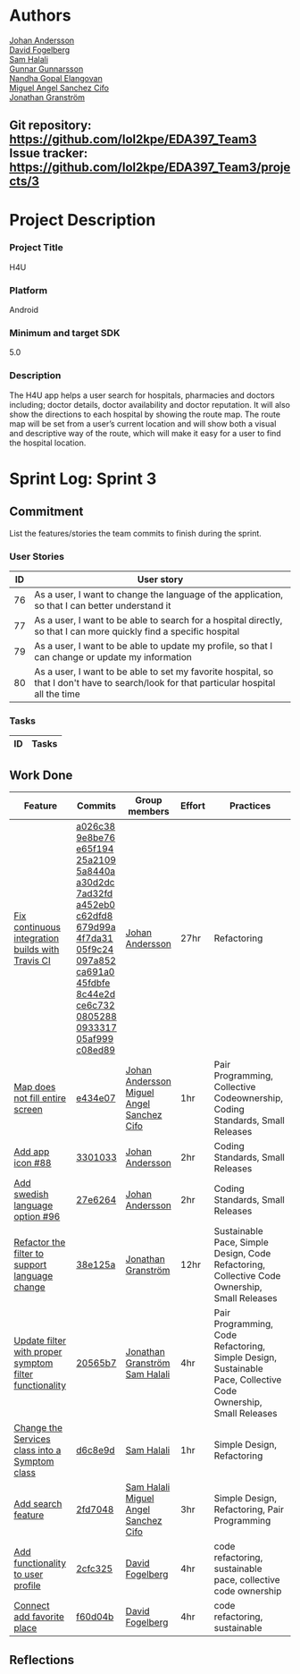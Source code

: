 # Authors
[Johan Andersson](https://github.com/lol2kpe/) \
[David Fogelberg](https://github.com/davve94)\
[Sam Halali](https://github.com/samhal)\
[Gunnar Gunnarsson](https://github.com/GunnarGunnarsson)\
[Nandha Gopal Elangovan](https://github.com/nandhujit)\
[Miguel Angel Sanchez Cifo](https://github.com/goma12345)\
[Jonathan Granström](https://github.com/juntski)

Git repository: https://github.com/lol2kpe/EDA397_Team3 \
Issue tracker: https://github.com/lol2kpe/EDA397_Team3/projects/3
---


# Project Description
### Project  Title
H4U

### Platform
Android
### Minimum and target SDK
5.0

### Description

The H4U app helps a user search for hospitals, pharmacies and doctors including; doctor details, doctor availability and doctor reputation. It will also show the directions to each hospital by showing the route map. The route map will be set from a user’s current location and will show both a visual and descriptive way of the route, which will make it easy for a user to find the hospital location.

# Sprint Log: Sprint 3

## Commitment
List the features/stories the team commits to finish during the sprint.

### User Stories
ID | User story
----------------|----------------
76 | As a user, I want to change the language of the application, so that I can better understand it
77 | As a user, I want to be able to search for a hospital directly, so that I can more quickly find a specific hospital
79 | As a user, I want to be able to update my profile, so that I can change or update my information
80 | As a user, I want to be able to set my favorite hospital, so that I don't have to search/look for that particular hospital all the time


### Tasks
ID | Tasks
----------------|----------------

## Work Done

Feature | Commits  | Group members | Effort | Practices
----------------|----------------|----------------|----------------|----------------
[Fix continuous integration builds with Travis CI](https://github.com/lol2kpe/EDA397_Team3/issues/75)|[a026c38](https://github.com/lol2kpe/EDA397_Team3/commit/a026c38a9bf59cb4509ea5017eab0f69170271d4)<br>[9e8be76](https://github.com/lol2kpe/EDA397_Team3/commit/9e8be7601e95a66bb702e68b0988856d5b047dbd)<br>[e65f194](https://github.com/lol2kpe/EDA397_Team3/commit/e65f19401c71c17b010351a640aa84d58c68276b)<br>[25a2109](https://github.com/lol2kpe/EDA397_Team3/commit/25a21095c0368871b5c1d492a411c441f0f02b59)<br>[5a8440a](https://github.com/lol2kpe/EDA397_Team3/commit/5a8440aea85c0115522ba5d9b34f82e7e2e689b7)<br>[a30d2dc](https://github.com/lol2kpe/EDA397_Team3/commit/a30d2dc02d181ea387ce7320fd6bf90a137b6911)<br>[7ad32fd](https://github.com/lol2kpe/EDA397_Team3/commit/7ad32fd0b6c3d55453e63fe182d7b925305b80ef)<br>[a452eb0](https://github.com/lol2kpe/EDA397_Team3/commit/a452eb041aa6d12bb3dc20b0babc3485a72b4015)<br>[c62dfd8](https://github.com/lol2kpe/EDA397_Team3/commit/c62dfd8a10a1b6dfefdd181a9bcb41887b6edb0e)<br>[679d99a](https://github.com/lol2kpe/EDA397_Team3/commit/679d99a1eebeeb412e3743c3ef7d05868f47b2cb)<br>[4f7da31](https://github.com/lol2kpe/EDA397_Team3/commit/4f7da3104d8dc0a527770097cc8b685a3e6f214c)<br>[05f9c24](https://github.com/lol2kpe/EDA397_Team3/commit/05f9c248e86afc55f5dafc6610fa5151bc731674)<br>[097a852](https://github.com/lol2kpe/EDA397_Team3/commit/097a85226a8202b24f129963ca6d2282f4f8a511)<br>[ca691a0](https://github.com/lol2kpe/EDA397_Team3/commit/ca691a0aaa9d94b06107ef2ac30c7c020498e6d0)<br>[45fdbfe](https://github.com/lol2kpe/EDA397_Team3/commit/45fdbfe609547a7dc8c001056587a827b40ad2a5)<br>[8c44e2d](https://github.com/lol2kpe/EDA397_Team3/commit/8c44e2d989f80441f81d38b5282234971d295c87)<br>[ce6c732](https://github.com/lol2kpe/EDA397_Team3/commit/ce6c7325af5d6ab0485eae73a3697eb840fca584)<br>[0805288](https://github.com/lol2kpe/EDA397_Team3/commit/08052886a58d5808ba4683df096c957cdefda011)<br>[0933317](https://github.com/lol2kpe/EDA397_Team3/commit/09333178c14c5b2686dd0d4357fe79412357ef9b)<br>[05af999](https://github.com/lol2kpe/EDA397_Team3/commit/05af999316d8aa3731b4a70089b2189b4c973f83)<br>[c08ed89](https://github.com/lol2kpe/EDA397_Team3/commit/c08ed89fce09356a0fe9abcde6f25f9796330d14)|[Johan Andersson](https://github.com/lol2kpe)|27hr|Refactoring
[Map does not fill entire screen](https://github.com/lol2kpe/EDA397_Team3/issues/83)|[e434e07](https://github.com/lol2kpe/EDA397_Team3/commit/e434e07f5e4d50fd7c004a3cecd3041838127c69)|[Johan Andersson](https://github.com/lol2kpe)<br>[Miguel Angel Sanchez Cifo](https://github.com/goma12345)|1hr|Pair Programming, Collective Codeownership, Coding Standards, Small Releases
[Add app icon #88](https://github.com/lol2kpe/EDA397_Team3/issues/88)|[3301033](https://github.com/lol2kpe/EDA397_Team3/commit/3301033515c8cb79a8498244552eda54f0cd6de5)|[Johan Andersson](https://github.com/lol2kpe)|2hr|Coding Standards, Small Releases
[Add swedish language option #96](https://github.com/lol2kpe/EDA397_Team3/issues/96)|[27e6264](https://github.com/lol2kpe/EDA397_Team3/commit/27e626404a0892cb00a397828b8e3a30a97ff787)|[Johan Andersson](https://github.com/lol2kpe)|2hr|Coding Standards, Small Releases
[Refactor the filter to support language change](https://github.com/lol2kpe/EDA397_Team3/issues/89)|[38e125a](https://github.com/lol2kpe/EDA397_Team3/commit/38e125a56e981bff0c7bb36eb5a39368aed45a1f)|[Jonathan Granström](https://github.com/juntski)|12hr|Sustainable Pace, Simple Design, Code Refactoring, Collective Code Ownership, Small Releases
[Update filter with proper symptom filter functionality](https://github.com/lol2kpe/EDA397_Team3/issues/90)|[20565b7](https://github.com/lol2kpe/EDA397_Team3/commit/20565b772a5e43443eec568b298ba054e4410d78)|[Jonathan Granström](https://github.com/juntski)<br>[Sam Halali](https://github.com/samhal)|4hr|Pair Programming, Code Refactoring, Simple Design, Sustainable Pace, Collective Code Ownership, Small Releases
[Change the Services class into a Symptom class](https://github.com/lol2kpe/EDA397_Team3/issues/54)|[d6c8e9d](https://github.com/lol2kpe/EDA397_Team3/commit/d6c8e9dfb1178870c08f036fb3d26bd18894f266)|[Sam Halali](https://github.com/samhal)|1hr|Simple Design, Refactoring
[Add search feature](https://github.com/lol2kpe/EDA397_Team3/issues/84)|[2fd7048](https://github.com/lol2kpe/EDA397_Team3/commit/2fd7048a78e325ad682f75d277d59bc2670a52fc)|[Sam Halali](https://github.com/samhal)<br>[Miguel Angel Sanchez Cifo](https://github.com/goma12345)|3hr|Simple Design, Refactoring, Pair Programming
[Add functionality to user profile]()|[2cfc325](https://github.com/lol2kpe/EDA397_Team3/commit/2cfc32514bc474d23c71048af4ee5feec9ebd986) |[David Fogelberg](https://github.com/davve94)|4hr|code refactoring, sustainable pace, collective code ownership
[Connect add favorite place ]() |[f60d04b](https://github.com/lol2kpe/EDA397_Team3/commit/f60d04bd817a23a800a75b01be4b638d1eb76775) |[David Fogelberg](https://github.com/davve94)|4hr |code refactoring, sustainable 

## Reflections

